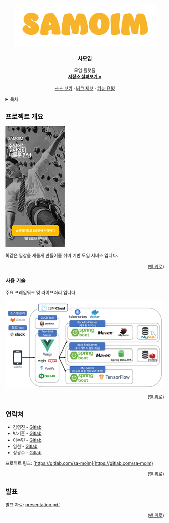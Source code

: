 <a name="readme-top"></a>



<!-- PROJECT LOGO -->
<br />
<div align="center">
  <a href="https://gitlab.com/sa-moim">
    <img src="etc/img/logo.png" alt="Logo" width="450" height="132">
  </a>

  <h3 align="center">사모임</h3>

  <p align="center">
    모임 플랫폼
    <br />
    <a href="https://gitlab.com/sa-moim"><strong>저장소 살펴보기 »</strong></a>
    <br />
    <br />
    <a href="https://gitlab.com/sa-moim/samoim">소스 보기</a>
    ·
    <a href="https://gitlab.com/sa-moim/samoim/-/issues">버그 제보</a>
    ·
    <a href="https://gitlab.com/sa-moim/samoim/-/issues">기능 요청</a>
  </p>
</div>



<!-- TABLE OF CONTENTS -->
<details>
  <summary>목차</summary>
  <ol>
    <li>
      <a href="#프로젝트 개요">프로젝트 개요</a>
      <ul>
        <li><a href="#사용 기술">사용 기술</a></li>
      </ul>
    </li>
    <li><a href="#연락처">연락처</a></li>
    <li><a href="#발표">발표</a></li>
  </ol>
</details>



<!-- ABOUT THE PROJECT -->
## 프로젝트 개요

[![Samoim Screen Shot][product-screenshot]](http://samoim.kbfg.kubepia.com/)

똑같은 일상을 새롭게 만들어줄 취미 기반 모임 서비스 입니다.

<p align="right">(<a href="#readme-top">맨 위로</a>)</p>



### 사용 기술

주요 프레임워크 및 라이브러리 입니다.

![Built with][built-with]

<p align="right">(<a href="#readme-top">맨 위로</a>)</p>



<!-- CONTACT -->
## 연락처

* 김영진 - [Gitlab](https://gitlab.com/jin8227)
* 박기훈 - [Gitlab](https://gitlab.com/DanielHooney)
* 이수민 - [Gitlab](https://gitlab.com/suminnnnnnn)
* 임현 - [Gitlab](https://gitlab.com/HyunLim)
* 정광수 - [Gitlab](https://gitlab.com/jeongks94)

프로젝트 링크: [https://gitlab.com/sa-moim](https://gitlab.com/sa-moim)

<p align="right">(<a href="#readme-top">맨 위로</a>)</p>



<!-- PRESENTATION -->
## 발표

발표 자료: [presentation.pdf][presentation]

<p align="right">(<a href="#readme-top">맨 위로</a>)</p>



<!-- MARKDOWN LINKS & IMAGES -->
[product-screenshot]: etc/img/screenshot.png
[built-with]: etc/img/built-with.png
[presentation]: etc/doc/presentation.pdf
